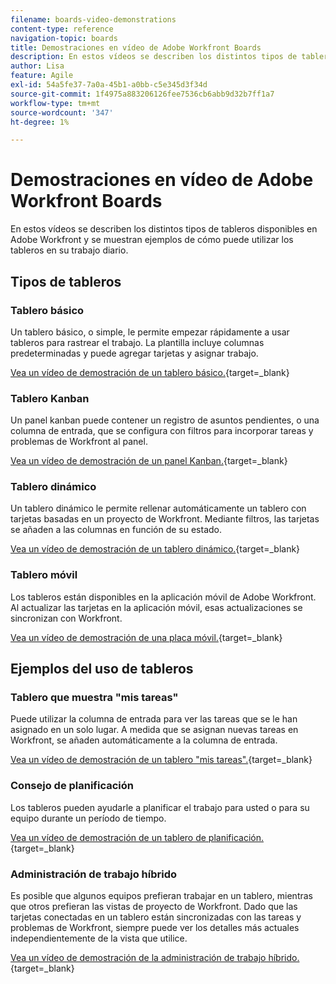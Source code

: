 ```yaml
---
filename: boards-video-demonstrations
content-type: reference
navigation-topic: boards
title: Demostraciones en vídeo de Adobe Workfront Boards
description: En estos vídeos se describen los distintos tipos de tableros disponibles en Adobe Workfront y se muestran ejemplos de cómo puede utilizar los tableros en su trabajo diario.
author: Lisa
feature: Agile
exl-id: 54a5fe37-7a0a-45b1-a0bb-c5e345d3f34d
source-git-commit: 1f4975a883206126fee7536cb6abb9d32b7ff1a7
workflow-type: tm+mt
source-wordcount: '347'
ht-degree: 1%

---
```


# Demostraciones en vídeo de Adobe Workfront Boards

En estos vídeos se describen los distintos tipos de tableros disponibles en Adobe Workfront y se muestran ejemplos de cómo puede utilizar los tableros en su trabajo diario.

## Tipos de tableros

### Tablero básico

Un tablero básico, o simple, le permite empezar rápidamente a usar tableros para rastrear el trabajo. La plantilla incluye columnas predeterminadas y puede agregar tarjetas y asignar trabajo.

[Vea un vídeo de demostración de un tablero básico.](https://video.tv.adobe.com/v/3416382/){target=_blank}

### Tablero Kanban

Un panel kanban puede contener un registro de asuntos pendientes, o una columna de entrada, que se configura con filtros para incorporar tareas y problemas de Workfront al panel.

[Vea un vídeo de demostración de un panel Kanban.](https://video.tv.adobe.com/v/3416383/){target=_blank}

### Tablero dinámico

Un tablero dinámico le permite rellenar automáticamente un tablero con tarjetas basadas en un proyecto de Workfront. Mediante filtros, las tarjetas se añaden a las columnas en función de su estado.

[Vea un vídeo de demostración de un tablero dinámico.](https://video.tv.adobe.com/v/3422404/){target=_blank}

### Tablero móvil

Los tableros están disponibles en la aplicación móvil de Adobe Workfront. Al actualizar las tarjetas en la aplicación móvil, esas actualizaciones se sincronizan con Workfront.

[Vea un vídeo de demostración de una placa móvil.](https://video.tv.adobe.com/v/3416379/){target=_blank}

## Ejemplos del uso de tableros

### Tablero que muestra &quot;mis tareas&quot;

Puede utilizar la columna de entrada para ver las tareas que se le han asignado en un solo lugar. A medida que se asignan nuevas tareas en Workfront, se añaden automáticamente a la columna de entrada.

[Vea un vídeo de demostración de un tablero &quot;mis tareas&quot;.](https://video.tv.adobe.com/v/3416378/){target=_blank}

### Consejo de planificación

Los tableros pueden ayudarle a planificar el trabajo para usted o para su equipo durante un período de tiempo.

[Vea un vídeo de demostración de un tablero de planificación.](https://video.tv.adobe.com/v/3416380/){target=_blank}

### Administración de trabajo híbrido

Es posible que algunos equipos prefieran trabajar en un tablero, mientras que otros prefieran las vistas de proyecto de Workfront. Dado que las tarjetas conectadas en un tablero están sincronizadas con las tareas y problemas de Workfront, siempre puede ver los detalles más actuales independientemente de la vista que utilice.

[Vea un vídeo de demostración de la administración de trabajo híbrido.](https://video.tv.adobe.com/v/3416381/){target=_blank}
